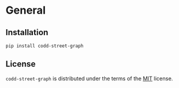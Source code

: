 # General

## Installation

```console
pip install codd-street-graph
```

## License

`codd-street-graph` is distributed under the terms of the [MIT](https://spdx.org/licenses/MIT.html) license.

